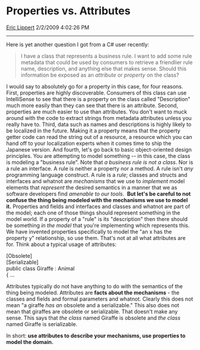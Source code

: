 <div id="page">

# Properties vs. Attributes

[Eric Lippert](https://social.msdn.microsoft.com/profile/Eric%20Lippert) 2/2/2009 4:02:26 PM

-----

<div id="content">

<div class="mine">

Here is yet another question I got from a C\# user recently:

> I have a class that represents a business rule. I want to add some rule metadata that could be used by consumers to retrieve a friendlier rule name, description, and anything else that makes sense. Should this information be exposed as an *attribute* or *property* on the class?

I would say to absolutely go for a property in this case, for four reasons. First, properties are highly discoverable. Consumers of this class can use IntelliSense to see that there is a property on the class called "Description" much more easily than they can see that there is an attribute. Second, properties are much easier to use than attributes. You don't want to muck around with the code to extract strings from metadata attributes unless you really have to. Third, data such as names and descriptions is highly likely to be localized in the future. Making it a property means that the property getter code can read the string out of a resource, a resource which you can hand off to your localization experts when it comes time to ship the Japanese version. And fourth, let's go back to basic object-oriented design principles. You are attempting to model something -- in this case, the class is modeling a "business rule". Note that *a business rule is not a class*. Nor is a rule an interface. A rule is neither a property nor a method. A rule isn't *any* programming language construct. A rule is a *rule*; classes and structs and interfaces and whatnot are *mechanisms* that we use to *implement* model elements that *represent* the desired semantics in a manner that we as software developers find *amenable to our tools*.  **But let's be careful to not confuse the thing being modeled with the mechanisms we use to model it.** Properties and fields and interfaces and classes and whatnot are part of the model; each one of those things should represent something in the model world. If a property of a "rule" is its "description" then there should be something *in the model* that you're implementing which represents this. We have invented properties specifically to model the "an x has the property y" relationship, so use them. That's not at all what attributes are for. Think about a typical usage of attributes: <span class="code"> </span>

\[Obsolete\]  
\[Serializable\]  
public class Giraffe : Animal  
{ ...

Attributes typically do not have anything to do with the semantics of the thing being modeled. Attributes are **facts about the mechanisms** - the classes and fields and formal parameters and whatnot. Clearly this does not mean "a giraffe *has an* obsolete and a serializable." This also does not mean that giraffes are obsolete or serializable. That doesn't make any sense. This says that *the class* named Giraffe is obsolete and *the class* named Giraffe is serializable.

In short: **use attributes to describe your mechanisms, use properties to model the domain.**

</div>

</div>

</div>

